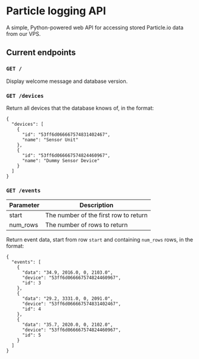 # Particle logging API
A simple, Python-powered web API for accessing stored Particle.io data from our VPS.

## Current endpoints

### ``GET /``
Display welcome message and database version.

### ``GET /devices``
Return all devices that the database knows of, in the format:
```
{
  "devices": [
    {
      "id": "53ff6d066667574831402467", 
      "name": "Sensor Unit"
    }, 
    {
      "id": "53ff6d066667574824460967", 
      "name": "Dummy Sensor Device"
    }
  ]
}
```


### ``GET /events``
| Parameter | Description                           |
|-----------|---------------------------------------|
| start     | The number of the first row to return |
| num_rows  | The number of rows to return          |

Return event data, start from row ``start`` and containing ``num_rows`` rows, in the format:

```
{
  "events": [
    {
      "data": "34.9, 2016.0, 0, 2103.0", 
      "device": "53ff6d066667574824460967", 
      "id": 3
    }, 
    {
      "data": "29.2, 3331.0, 0, 2091.0", 
      "device": "53ff6d066667574831402467", 
      "id": 4
    }, 
    {
      "data": "35.7, 2020.0, 0, 2102.0", 
      "device": "53ff6d066667574824460967", 
      "id": 5
    }
  ]
}
```
